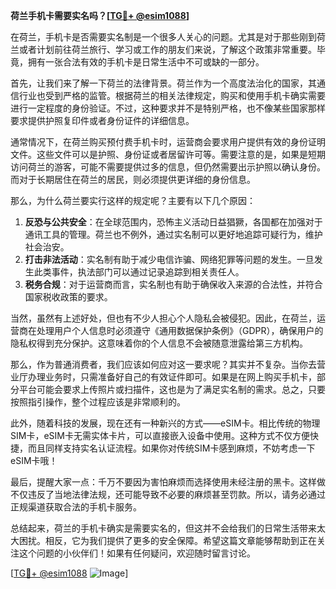 **荷兰手机卡需要实名吗？[[TG💪+ @esim1088](https://t.me/s/esim1088)]**

在荷兰，手机卡是否需要实名制是一个很多人关心的问题。尤其是对于那些刚到荷兰或者计划前往荷兰旅行、学习或工作的朋友们来说，了解这个政策非常重要。毕竟，拥有一张合法有效的手机卡是日常生活中不可或缺的一部分。

首先，让我们来了解一下荷兰的法律背景。荷兰作为一个高度法治化的国家，其通信行业也受到严格的监管。根据荷兰的相关法律规定，购买和使用手机卡确实需要进行一定程度的身份验证。不过，这种要求并不是特别严格，也不像某些国家那样要求提供护照复印件或者身份证件的详细信息。

通常情况下，在荷兰购买预付费手机卡时，运营商会要求用户提供有效的身份证明文件。这些文件可以是护照、身份证或者居留许可等。需要注意的是，如果是短期访问荷兰的游客，可能不需要提供过多的信息，但仍然需要出示护照以确认身份。而对于长期居住在荷兰的居民，则必须提供更详细的身份信息。

那么，为什么荷兰要实行这样的规定呢？主要有以下几个原因：

1. **反恐与公共安全**：在全球范围内，恐怖主义活动日益猖獗，各国都在加强对于通讯工具的管理。荷兰也不例外，通过实名制可以更好地追踪可疑行为，维护社会治安。
2. **打击非法活动**：实名制有助于减少电信诈骗、网络犯罪等问题的发生。一旦发生此类事件，执法部门可以通过记录追踪到相关责任人。
3. **税务合规**：对于运营商而言，实名制也有助于确保收入来源的合法性，并符合国家税收政策的要求。

当然，虽然有上述好处，但也有不少人担心个人隐私会被侵犯。因此，在荷兰，运营商在处理用户个人信息时必须遵守《通用数据保护条例》（GDPR），确保用户的隐私权得到充分保护。这意味着你的个人信息不会被随意泄露给第三方机构。

那么，作为普通消费者，我们应该如何应对这一要求呢？其实并不复杂。当你去营业厅办理业务时，只需准备好自己的有效证件即可。如果是在网上购买手机卡，部分平台可能会要求上传照片或扫描件，这也是为了满足实名制的需求。总之，只要按照指引操作，整个过程应该是非常顺利的。

此外，随着科技的发展，现在还有一种新兴的方式——eSIM卡。相比传统的物理SIM卡，eSIM卡无需实体卡片，可以直接嵌入设备中使用。这种方式不仅方便快捷，而且同样支持实名认证流程。如果你对传统SIM卡感到麻烦，不妨考虑一下eSIM卡哦！

最后，提醒大家一点：千万不要因为害怕麻烦而选择使用未经注册的黑卡。这样做不仅违反了当地法律法规，还可能导致不必要的麻烦甚至罚款。所以，请务必通过正规渠道获取合法的手机卡服务。

总结起来，荷兰的手机卡确实是需要实名的，但这并不会给我们的日常生活带来太大困扰。相反，它为我们提供了更多的安全保障。希望这篇文章能够帮助到正在关注这个问题的小伙伴们！如果有任何疑问，欢迎随时留言讨论。

[[TG💪+ @esim1088](https://t.me/s/esim1088) ![Image](https://i.postimg.cc/4NQfJmqS/Snipaste-2025-05-13-00-14-12.png)]